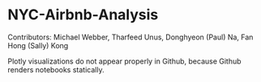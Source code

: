 # NYC-Airbnb-Analysis
Contributors: Michael Webber, Tharfeed Unus, Donghyeon (Paul) Na, Fan Hong (Sally) Kong

Plotly visualizations do not appear properly in Github, because Github renders notebooks statically.
